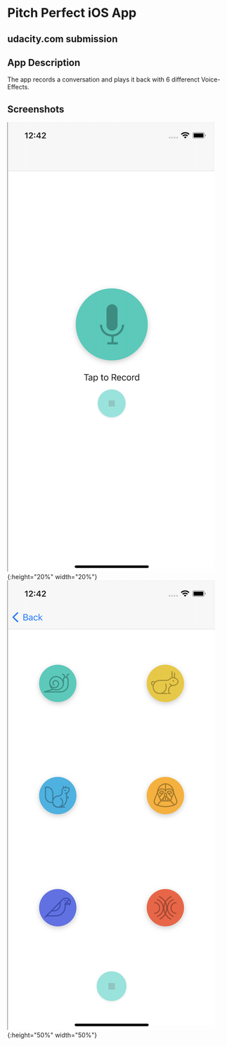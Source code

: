 # Pitch Perfect iOS App
## udacity.com submission

## App Description

The app records a conversation and plays it back with 6 differenct Voice-Effects.

## Screenshots
![record screen](Images/Pitch-Perfect-Record-Screen.png) {:height="20%" width="20%"} 
![playback screen](Images/Pitch-Perfect-Playback-Screen.png) {:height="50%" width="50%"}
